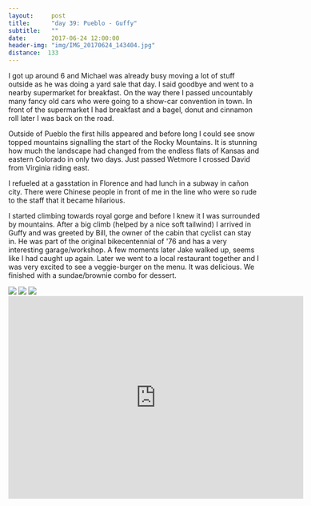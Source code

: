 ```yaml
---
layout:     post
title:      "day 39: Pueblo - Guffy"
subtitle:   ""
date:       2017-06-24 12:00:00
header-img: "img/IMG_20170624_143404.jpg"
distance:  133
---
```


I got up around 6 and Michael was already busy moving a lot of stuff outside as he was doing a yard sale that day.
I said goodbye and went to a nearby supermarket for breakfast.
On the way there I passed uncountably many fancy old cars who were going to a show-car convention in town.
In front of the supermarket I had breakfast and a bagel, donut and cinnamon roll later I was back on the road.

Outside of Pueblo the first hills appeared and before long I could see snow topped mountains signalling the start of the Rocky Mountains.
It is stunning how much the landscape had changed from the endless flats of Kansas and eastern Colorado in only two days.
Just passed Wetmore I crossed David from Virginia riding east.

I refueled at a gasstation in Florence and had lunch in a subway in cañon city.
There were Chinese people in front of me in the line who were so rude to the staff that it became hilarious.

I started climbing towards royal gorge and before I knew it I was surrounded by mountains.
After a big climb (helped by a nice soft tailwind) I arrived in Guffy and was greeted by Bill, the owner of the cabin that cyclist can stay in.
He was part of the original bikecentennial of '76 and has a very interesting garage/workshop.
A few moments later Jake walked up, seems like I had caught up again.
Later we went to a local restaurant together and I was very excited to see a veggie-burger on the menu.
It was delicious.
We finished with a sundae/brownie combo for dessert.


<img src="{{ site.baseurl }}/img/IMG_20170624_070812.jpg">
<span class="caption text-muted"></span>

<img src="{{ site.baseurl }}/img/IMG_20170622_160051.jpg">
<span class="caption text-muted"></span>

<img src="{{ site.baseurl }}/img/IMG_20170622_171105.jpg">
<span class="caption text-muted"></span>


<iframe height='405' width='590' frameborder='0' allowtransparency='true' scrolling='no' src='https://www.strava.com/activities/1052487471/embed/53973acd3f8b60a2d70a7b4070f60064e8bc00be'></iframe>
